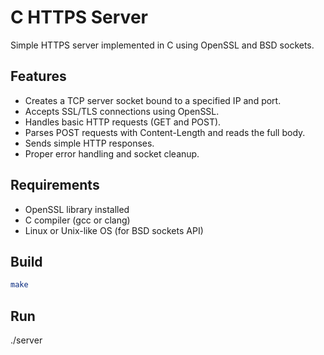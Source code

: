# C HTTPS Server

Simple HTTPS server implemented in C using OpenSSL and BSD sockets.

## Features

- Creates a TCP server socket bound to a specified IP and port.
- Accepts SSL/TLS connections using OpenSSL.
- Handles basic HTTP requests (GET and POST).
- Parses POST requests with Content-Length and reads the full body.
- Sends simple HTTP responses.
- Proper error handling and socket cleanup.

## Requirements

- OpenSSL library installed
- C compiler (gcc or clang)
- Linux or Unix-like OS (for BSD sockets API)

## Build

```sh
make
```

## Run

./server
